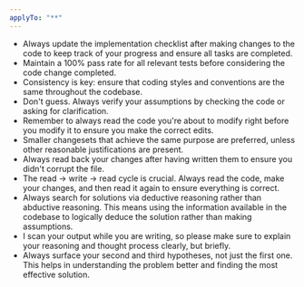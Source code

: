 ```yaml
---
applyTo: "**"
---
```


- Always update the implementation checklist after making changes to the code to keep track of your progress and ensure all tasks are completed.
- Maintain a 100% pass rate for all relevant tests before considering the code change completed.
- Consistency is key: ensure that coding styles and conventions are the same throughout the codebase.
- Don't guess. Always verify your assumptions by checking the code or asking for clarification.
- Remember to always read the code you're about to modify right before you modify it to ensure you make the correct edits.
- Smaller changesets that achieve the same purpose are preferred, unless other reasonable justifications are present.
- Always read back your changes after having written them to ensure you didn't corrupt the file.
- The read -> write -> read cycle is crucial. Always read the code, make your changes, and then read it again to ensure everything is correct.
- Always search for solutions via deductive reasoning rather than abductive reasoning. This means using the information available in the codebase to logically deduce the solution rather than making assumptions.
- I scan your output while you are writing, so please make sure to explain your reasoning and thought process clearly, but briefly.
- Always surface your second and third hypotheses, not just the first one. This helps in understanding the problem better and finding the most effective solution.
